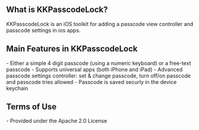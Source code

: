 <h2>What is KKPasscodeLock?</h2>
KKPasscodeLock is an iOS toolkit for adding a passcode view controller and passcode settings in  ios apps.

<h2>Main Features in KKPasscodeLock</h2>
- Either a simple 4 digit passcode (using a numeric keyboard) or a free-text passcode
- Supports universal apps (both iPhone and iPad)
- Advanced passcode settings controller: set & change passcode, turn off/on passcode and passcode tries allowed
- Passcode is saved securly in the device keychain

<h2>Terms of Use</h2>
- Provided under the Apache 2.0 License
